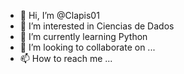 - 👋 Hi, I’m @Clapis01
- 👀 I’m interested in  Ciencias de Dados
- 🌱 I’m currently learning  Python 
- 💞️ I’m looking to collaborate on ...
- 📫 How to reach me ...

<!---
Clapis01/Clapis01 is a ✨ special ✨ repository because its `README.md` (this file) appears on your GitHub profile.
You can click the Preview link to take a look at your changes.
--->
